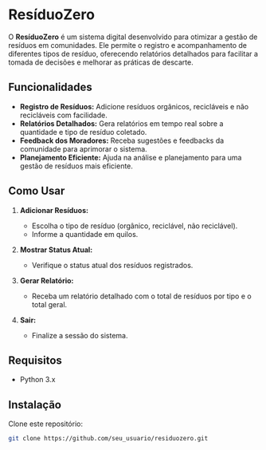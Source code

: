 # ResíduoZero

O **ResíduoZero** é um sistema digital desenvolvido para otimizar a gestão de resíduos em comunidades. Ele permite o registro e acompanhamento de diferentes tipos de resíduo, oferecendo relatórios detalhados para facilitar a tomada de decisões e melhorar as práticas de descarte.

## Funcionalidades

- **Registro de Resíduos:** Adicione resíduos orgânicos, recicláveis e não recicláveis com facilidade.
- **Relatórios Detalhados:** Gera relatórios em tempo real sobre a quantidade e tipo de resíduo coletado.
- **Feedback dos Moradores:** Receba sugestões e feedbacks da comunidade para aprimorar o sistema.
- **Planejamento Eficiente:** Ajuda na análise e planejamento para uma gestão de resíduos mais eficiente.

## Como Usar

1. **Adicionar Resíduos:**
   - Escolha o tipo de resíduo (orgânico, reciclável, não reciclável).
   - Informe a quantidade em quilos.

2. **Mostrar Status Atual:**
   - Verifique o status atual dos resíduos registrados.

3. **Gerar Relatório:**
   - Receba um relatório detalhado com o total de resíduos por tipo e o total geral.

4. **Sair:**
   - Finalize a sessão do sistema.

## Requisitos

- Python 3.x

## Instalação

Clone este repositório:
```bash
git clone https://github.com/seu_usuario/residuozero.git
